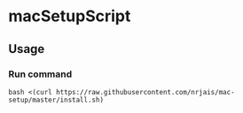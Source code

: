# macSetupScript

## Usage
### Run command
``bash <(curl https://raw.githubusercontent.com/nrjais/mac-setup/master/install.sh)``
